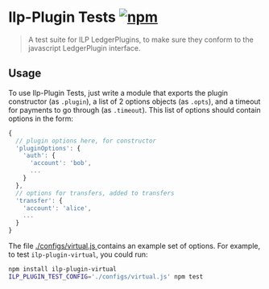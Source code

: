 # Ilp-Plugin Tests [![npm][npm-image]][npm-url]

[npm-image]: https://img.shields.io/npm/v/ilp-plugin-tests.svg?style=flat
[npm-url]: https://npmjs.org/package/ilp-plugin-tests

> A test suite for ILP LedgerPlugins, to make sure they conform to the
> javascript LedgerPlugin interface.

## Usage

To use Ilp-Plugin Tests, just write a module that exports the plugin
constructor (as `.plugin`), a list of 2 options objects (as `.opts`), and a
timeout for payments to go through (as `.timeout`). This list of options should
contain options in the form:

```js
{
  // plugin options here, for constructor
  'pluginOptions': {
    'auth': {
      'account': 'bob',
      ...
    }
  },
  // options for transfers, added to transfers
  'transfer': {
    'account': 'alice',
    ... 
  }
}
```

The file [./configs/virtual.js
](https://github.com/interledger/js-ilp-plugin-tests/blob/master/configs/virtual.js)
contains an example set of options. For example, to test `ilp-plugin-virtual`, you
could run:

```sh
npm install ilp-plugin-virtual
ILP_PLUGIN_TEST_CONFIG='./configs/virtual.js' npm test
```
